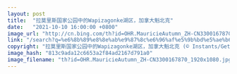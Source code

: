```yaml
---
layout: post
title:  "拉莫里斯国家公园中的Wapizagonke湖区，加拿大魁北克"
date:   "2021-10-10 16:00:00 +0800"
image_url: "http://cn.bing.com/th?id=OHR.MauricieAutumn_ZH-CN3300167870_1920x1080.jpg&rf=LaDigue_1920x1080.jpg&pid=hp"
link: "/search?q=%e6%8b%89%e8%8e%ab%e9%87%8c%e6%96%af%e5%9b%bd%e5%ae%b6%e5%85%ac%e5%9b%ad&form=hpcapt&mkt=zh-cn"
copyright: "拉莫里斯国家公园中的Wapizagonke湖区，加拿大魁北克 (© Instants/Getty Images)"
image_hash: "813c9ada12c6653a2f84ad2167d791a0"
image_filename: "th?id=OHR.MauricieAutumn_ZH-CN3300167870_1920x1080.jpg&rf=LaDigue_1920x1080.jpg&pid=hp"
---
```

